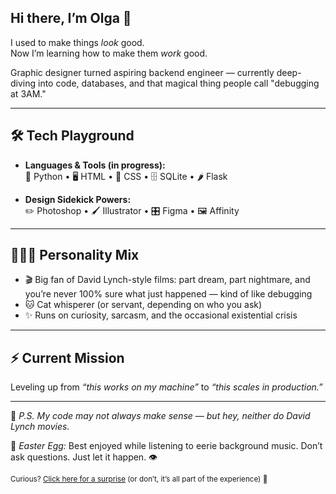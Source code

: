 ## Hi there, I’m Olga 👋

I used to make things *look* good.  
Now I’m learning how to make them *work* good.  

Graphic designer turned aspiring backend engineer — currently deep-diving into code, databases, and that magical thing people call "debugging at 3AM."  

---

## 🛠 Tech Playground
- **Languages & Tools (in progress):**  
  🐍 Python • 🖥 HTML • 🎨 CSS • 🗄 SQLite • 🌶 Flask  

- **Design Sidekick Powers:**  
  ✏️ Photoshop • 🖌 Illustrator • 🎛 Figma • 🖼 Affinity  

---

## 🧜🏻‍♀️ Personality Mix
- 🎬 Big fan of David Lynch-style films: part dream, part nightmare, and you’re never 100% sure what just happened — kind of like debugging  
- 🐱 Cat whisperer (or servant, depending on who you ask)  
- ✨ Runs on curiosity, sarcasm, and the occasional existential crisis  

---

## ⚡ Current Mission
Leveling up from *“this works on my machine”* to *“this scales in production.”*  

---

💬 *P.S. My code may not always make sense — but hey, neither do David Lynch movies.*  

🎵 *Easter Egg:* Best enjoyed while listening to eerie background music. Don’t ask questions. Just let it happen. 👁️  

<sub>Curious? [Click here for a surprise](https://www.youtube.com/watch?v=dQw4w9WgXcQ) (or don’t, it’s all part of the experience) 👀</sub>

<!--
**lely4e/lely4e** is a ✨ _special_ ✨ repository because its `README.md` (this file) appears on your GitHub profile.

Here are some ideas to get you started:

- 🔭 I’m currently working on ...
- 🌱 I’m currently learning ...
- 👯 I’m looking to collaborate on ...
- 🤔 I’m looking for help with ...
- 💬 Ask me about ...
- 📫 How to reach me: ...
- 😄 Pronouns: ...
- ⚡ Fun fact: ...
-->
